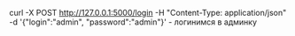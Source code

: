 curl -X POST http://127.0.0.1:5000/login -H "Content-Type: application/json" -d '{"login":"admin", "password":"admin"}' - логинимся в админку
